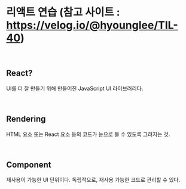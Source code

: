 # 리액트 연습 (참고 사이트 : https://velog.io/@hyounglee/TIL-40)

<br>

## React?

UI를 더 잘 만들기 위해 만들어진 JavaScript UI 라이브러리다.

<br>

## Rendering

HTML 요소 또는 React 요소 등의 코드가 눈으로 볼 수 있도록 그려지는 것.

<br>

## Component

재사용이 가능한 UI 단위이다. 독립적으로, 재사용 가능한 코드로 관리할 수 있다.
